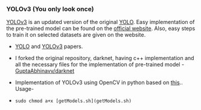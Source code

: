 ### YOLOv3 (You only look once)

[YOLOv3](YOLOv3.pdf) is an updated version of the original [YOLO](YOLO.pdf).
Easy implementation of the pre-trained model can be  found on the [official website](https://pjreddie.com/darknet/yolo/). Also, easy steps to train it on selected datasets are given on the website. 

- [YOLO](YOLO.pdf) and [YOLOv3](YOLOv3.pdf) papers.

- I forked the original repository, darknet, having c++ implementation and all the necessary files for the implementation of pre-trained model - [GuptaAbhinavv/darknet](https://github.com/GuptaAbhinavv/darknet)

- Implementation of YOLOv3 using OpenCV in python based on [this](https://www.learnopencv.com/deep-learning-based-object-detection-using-yolov3-with-opencv-python-c/)..
Usage-
- `sudo chmod a+x [getModels.sh](getModels.sh)`
